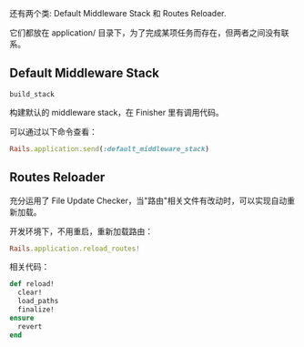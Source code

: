 还有两个类: Default Middleware Stack 和 Routes Reloader. 

它们都放在 application/ 目录下，为了完成某项任务而存在，但两者之间没有联系。

## Default Middleware Stack

`build_stack`

构建默认的 middleware stack，在 Finisher 里有调用代码。

可以通过以下命令查看：

```ruby
Rails.application.send(:default_middleware_stack)
```

## Routes Reloader

充分运用了 File Update Checker，当"路由"相关文件有改动时，可以实现自动重新加载。

开发环境下，不用重启，重新加载路由：

```ruby
Rails.application.reload_routes!
```

相关代码：

```ruby
def reload!
  clear!
  load_paths
  finalize!
ensure
  revert
end
```
